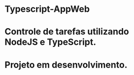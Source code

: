 # Typescript-AppWeb
# Controle de tarefas utilizando NodeJS e TypeScript.
# Projeto em desenvolvimento.

